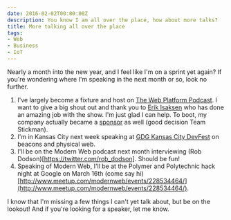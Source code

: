 ```yaml
---
date: 2016-02-02T00:00:00Z
description: You know I am all over the place, how about more talks?
title: More talking all over the place
tags:
- Web
- Business
- IoT
---
```


Nearly a month into the new year, and I feel like I'm on a sprint yet again? If you're wondering where I'm speaking in the next month or so, look no further.

1. I've largely become a fixture and host on [The Web Platform Podcast](http://www.thewebplatformpodcast.com). I want to give a big shout out and thank you to [Erik Isaksen](https://twitter.com/eisaksen) who has done an amazing job with the show. I'm just glad I can help. To boot, my company actually became a [sponsor](https://www.stickmanventures.com/blog/2016/02/04/sponsoring-the-web-platform-podcast/) as well (good decision Team Stickman).
2. I'm in Kansas City next week speaking at [GDG Kansas City DevFest](https://devfest.gdgkc.org/) on beacons and physical web.
3. I'll be on the Modern Web podcast next month interviewing (Rob Dodson)[https://twitter.com/rob_dodson]. Should be fun!
4. Speaking of Modern Web, I'll be at the Polymer and Polytechnic hack night at Google on March 16th (come say hi) [http://www.meetup.com/modernweb/events/228534464/](http://www.meetup.com/modernweb/events/228534464/).

I know that I'm missing a few things I can't yet talk about, but be on the lookout! And if you're looking for a speaker, let me know.

